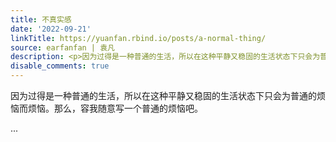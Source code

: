```yaml
---
title: 不真实感
date: '2022-09-21'
linkTitle: https://yuanfan.rbind.io/posts/a-normal-thing/
source: earfanfan | 袁凡
description: <p>因为过得是一种普通的生活，所以在这种平静又稳固的生活状态下只会为普通的烦恼而烦恼。那么，容我随意写一个普通的烦恼吧。</p> ...
disable_comments: true
---
```

<p>因为过得是一种普通的生活，所以在这种平静又稳固的生活状态下只会为普通的烦恼而烦恼。那么，容我随意写一个普通的烦恼吧。</p> ...